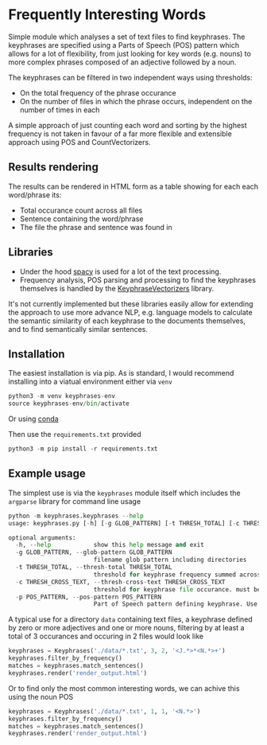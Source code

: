 # Frequently Interesting Words

Simple module which analyses a set of text files to find keyphrases. The keyphrases are specified using a Parts of Speech (POS) pattern which allows for a lot of flexibility, from just looking for key words (e.g. nouns) to more complex phrases composed of an adjective followed by a noun.

The keyphrases can be filtered in two independent ways using thresholds:

- On the total frequency of the phrase occurance
- On the number of files in which the phrase occurs, independent on the number of times in each

A simple approach of just counting each word and sorting by the highest frequency is not taken in favour of a far more flexible and extensible approach using POS and CountVectorizers.

## Results rendering

The results can be rendered in HTML form as a table showing for each each word/phrase its:

- Total occurance count across all files
- Sentence containing the word/phrase
- The file the phrase and sentence was found in

## Libraries

- Under the hood [spacy](https://spacy.io) is used for a lot of the text processing.
- Frequency analysis, POS parsing and processing to find the keyphrases themselves is handled by the [KeyphraseVectorizers](https://github.com/TimSchopf/KeyphraseVectorizers) library.

It's not currently implemented but these libraries easily allow for extending the approach to use more advance NLP, e.g. language models to calculate the semantic similarity of each keyphrase to the documents themselves, and to find semantically similar sentences.

## Installation

The easiest installation is via pip. As is standard, I would recommend installing into a viatual environment either via `venv`

```python
python3 -m venv keyphrases-env
source keyphrases-env/bin/activate
```

Or using [conda](https://docs.conda.io/projects/conda/en/latest/user-guide/tasks/manage-environments.html)

Then use the `requirements.txt` provided

```python
python3 -m pip install -r requirements.txt
```

## Example usage

The simplest use is via the `keyphrases` module itself which includes the `argparse` library for command line usage

```python
python -m keyphrases.keyphrases --help
usage: keyphrases.py [-h] [-g GLOB_PATTERN] [-t THRESH_TOTAL] [-c THRESH_CROSS_TEXT] [-p POS_PATTERN]

optional arguments:
  -h, --help            show this help message and exit
  -g GLOB_PATTERN, --glob-pattern GLOB_PATTERN
                        filename glob pattern including directories
  -t THRESH_TOTAL, --thresh-total THRESH_TOTAL
                        threshold for keyphrase frequency summed across all texts
  -c THRESH_CROSS_TEXT, --thresh-cross-text THRESH_CROSS_TEXT
                        threshold for keyphrase file occurance. must be found once or more in this many files
  -p POS_PATTERN, --pos-pattern POS_PATTERN
                        Part of Speech pattern defining keyphrase. Use `<N.*>` for a single noun
```

A typical use for a directory `data` containing text files, a keyphrase defined by zero or more adjectives and one or more nouns, filtering by at least a total of 3 occurances and occuring in 2 files would look like

```python
keyphrases = Keyphrases('./data/*.txt', 3, 2, '<J.*>*<N.*>+')
keyphrases.filter_by_frequency()
matches = keyphrases.match_sentences()
keyphrases.render('render_output.html')
```

Or to find only the most common interesting words, we can achive this using the noun POS

```python
keyphrases = Keyphrases('./data/*.txt', 1, 1, '<N.*>')
keyphrases.filter_by_frequency()
matches = keyphrases.match_sentences()
keyphrases.render('render_output.html')
```
